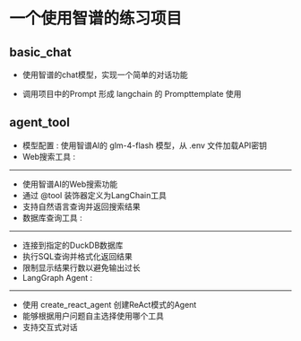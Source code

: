 # 一个使用智谱的练习项目

## basic_chat

- 使用智谱的chat模型，实现一个简单的对话功能

- 调用项目中的Prompt 形成 langchain 的 Prompttemplate 使用

## agent_tool

- 模型配置 : 使用智谱AI的 glm-4-flash 模型，从 .env 文件加载API密钥
- Web搜索工具 :
----
- 使用智谱AI的Web搜索功能
- 通过 @tool 装饰器定义为LangChain工具
- 支持自然语言查询并返回搜索结果
- 数据库查询工具 :
----
- 连接到指定的DuckDB数据库
- 执行SQL查询并格式化返回结果
- 限制显示结果行数以避免输出过长
- LangGraph Agent :
----
- 使用 create_react_agent 创建ReAct模式的Agent
- 能够根据用户问题自主选择使用哪个工具
- 支持交互式对话
